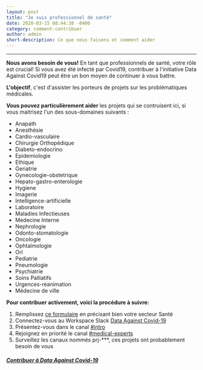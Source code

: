 ```yaml
---
layout: post
title: "Je suis professionnel de santé"
date: 2020-03-15 08:44:38 -0400
category: comment-contribuer
author: admin
short-description: Ce que nous faisons et comment aider
---
```


-----

**Nous avons besoin de vous!**
En tant que professionnels de santé, votre rôle est crucial! Si vous avez été infecté par Covid19, contribuer à l'initiative Data Against Covid19 peut être un bon moyen de continuer à vous battre.

**L'objectif**, c'est d'assister les porteurs de projets sur les problématiques médicales.

**Vous pouvez particulièrement aider** les projets qui se contruisent ici, si vous maitrisez l'un des sous-domaines suivants :
- Anapath
- Anesthésie
- Cardio-vasculaire
- Chirurgie Orthopédique
- Diabeto-endocrino
- Epidemiologie
- Ethique
- Geriatrie
- Gynecologie-obstetrique
- Hepato-gastro-enterologie
- Hygiene
- Imagerie
- Intelligence-artificielle
- Laboratoire
- Maladies Infectieuses
- Medecine Interne
- Nephrologie
- Odonto-stomatologie
- Oncologie
- Ophtalmologie
- Orl
- Pediatrie
- Pneumologie
- Psychiatrie
- Soins Palliatifs
- Urgences-reanimation
- Médecine de ville

**Pour contribuer activement, voici la procédure à suivre:**
1. Remplissez [ce formulaire](https://docs.google.com/forms/d/e/1FAIpQLSdiw56eQNGkm5uQt7mlcR32n--J2rwfSgOYpF9eAKThFNv7rA/viewform) en précisant bien votre secteur Santé
2. Connectez-vous au Workspace Slack [Data Against Covid-19](https://join.slack.com/t/dataagainstcovid-19/shared_invite/zt-cgsplso2-LIvWeRHlf1ZFIrh~SPj~IA)
3. Présentez-vous dans le canal [#intro](https://app.slack.com/client/TUQTGE7FU/C010DRZCJQL/thread/CV3M7RE8Y-1585336854.107000)
4. Rejoignez en priorité le canal [#medical-experts](ihttps://app.slack.com/client/TUQTGE7FU/C01056Y0Y8G/thread/C010553SVKN-1585833564.089700)
5. Surveillez les canaux nommés prj-\*\*\*, ces projets ont probablement besoin de vous
  


##### [Contribuer à Data Against Covid-19](https://docs.google.com/forms/d/e/1FAIpQLSdiw56eQNGkm5uQt7mlcR32n--J2rwfSgOYpF9eAKThFNv7rA/viewform)
